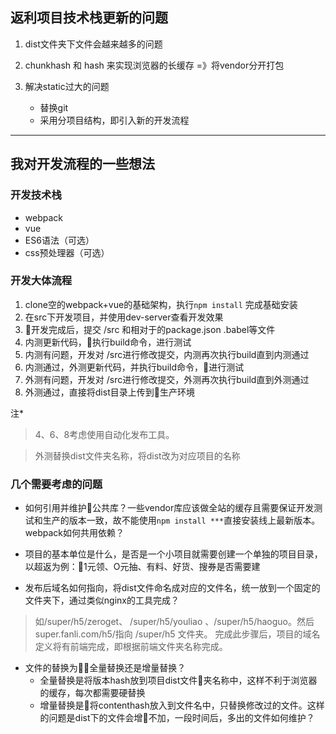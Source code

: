 
## 返利项目技术栈更新的问题


1. dist文件夹下文件会越来越多的问题

2. chunkhash 和 hash 来实现浏览器的长缓存 =》将vendor分开打包

3. 解决static过大的问题
    - 替换git 
    - 采用分项目结构，即引入新的开发流程

---

## 我对开发流程的一些想法

### 开发技术栈 
  - webpack   
  - vue 
  - ES6语法（可选）
  - css预处理器（可选）

### 开发大体流程 
 1. clone空的webpack+vue的基础架构，执行`npm install` 完成基础安装
 2. 在src下开发项目，并使用dev-server查看开发效果
 3. 开发完成后，提交 /src 和相对于的package.json .babel等文件
 4. 内测更新代码，执行build命令，进行测试
 5. 内测有问题，开发对 /src进行修改提交，内测再次执行build直到内测通过
 6. 内测通过，外测更新代码，并执行build命令，进行测试
 7. 外测有问题，开发对 /src进行修改提交，外测再次执行build直到外测通过
 8. 外测通过，直接将dist目录上传到生产环境

 注*
 > 4、6、8考虑使用自动化发布工具。

 > 外测替换dist文件夹名称，将dist改为对应项目的名称

 ### 几个需要考虑的问题

 - 如何引用并维护公共库？一些vendor库应该做全站的缓存且需要保证开发测试和生产的版本一致，故不能使用`npm install ***`直接安装线上最新版本。webpack如何共用依赖？

 - 项目的基本单位是什么，是否是一个小项目就需要创建一个单独的项目目录，以超返为例：1元领、O元抽、有料、好货、搜券是否需要建

 - 发布后域名如何指向，将dist文件命名成对应的文件名，统一放到一个固定的文件夹下，通过类似nginx的工具完成？
 > 如/super/h5/zeroget、 /super/h5/youliao 、/super/h5/haoguo。然后super.fanli.com/h5/指向 /super/h5 文件夹。
完成此步骤后，项目的域名定义将有前端完成，即根据前端文件夹名称完成。

 - 文件的替换为全量替换还是增量替换？
    - 全量替换是将版本hash放到项目dist文件夹名称中，这样不利于浏览器的缓存，每次都需要硬替换
    - 增量替换是将contenthash放入到文件名中，只替换修改过的文件。这样的问题是dist下的文件会增不加，一段时间后，多出的文件如何维护？












